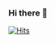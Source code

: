 ### Hi there 👋

[![Hits](https://hits.seeyoufarm.com/api/count/incr/badge.svg?url=https%3A%2F%2Fgithub.com%2Fdjatjdwns28%2Fdjatjdwns28&count_bg=%235174FF&title_bg=%23000000&icon=&icon_color=%23E7E7E7&title=hits&edge_flat=false)](https://hits.seeyoufarm.com)

<!--
**djatjdwns28/djatjdwns28** is a ✨ _special_ ✨ repository because its `README.md` (this file) appears on your GitHub profile.

Here are some ideas to get you started:

- 🔭 I’m currently working on ...
- 🌱 I’m currently learning ...
- 👯 I’m looking to collaborate on ...
- 🤔 I’m looking for help with ...
- 💬 Ask me about ...
- 📫 How to reach me: ...
- 😄 Pronouns: ...
- ⚡ Fun fact: ...
-->
